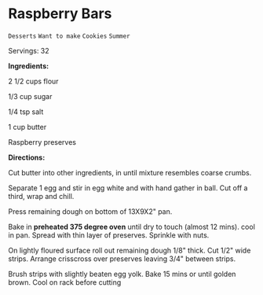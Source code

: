 # Raspberry Bars

`Desserts` `Want to make` `Cookies` `Summer`

Servings: 32 

**Ingredients:**      

2 1/2 cups flour

1/3 cup sugar

1/4 tsp salt

1 cup butter

Raspberry preserves 

**Directions:**

Cut butter into other ingredients, in until mixture resembles coarse crumbs. 

Separate 1 egg and stir in egg white and with hand gather in ball. Cut off a third, wrap and chill.

Press remaining dough on bottom of 13X9X2" pan. 

Bake in **preheated 375 degree oven** until dry to touch (almost 12 mins). cool in pan. Spread with thin layer of preserves. Sprinkle with nuts. 

On lightly floured surface roll out remaining dough 1/8" thick. Cut 1/2" wide strips. Arrange crisscross over preserves leaving 3/4" between strips. 

Brush strips with slightly beaten egg yolk. Bake 15 mins or until golden brown. Cool on rack before cutting       

              
